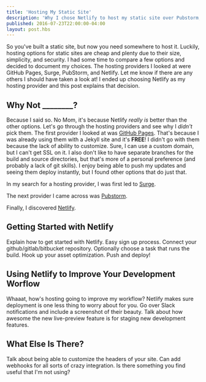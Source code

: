 ```yaml
---
title: 'Hosting My Static Site'
description: 'Why I chose Netlify to host my static site over Pubstorm, Surge, and GitHub.'
published: 2016-07-23T22:00:00-04:00
layout: post.hbs
---
```


So you've built a static site, but now you need somewhere to host it. Luckily, hosting options for static sites are cheap and plenty due to their size, simplicity, and security. I had some time to compare a few options and decided to document my choices. The hosting providers I looked at were GitHub Pages, Surge, PubStorm, and Netlify. Let me know if there are any others I should have taken a look at! I ended up choosing Netlify as my hosting provider and this post explains that decision.

## Why Not ________?

Because I said so. No Mom, it's because Netlify *really is* better than the other options. Let's go through the hosting providers and see why I *didn't* pick them. The first provider I looked at was [GitHub Pages](https://pages.github.com/). That's because I was already using them with a Jekyll site and it's **FREE**! I didn't go with them because the lack of ability to customize. Sure, I can use a custom domain, but I can't get SSL on it. I also don't like to have separate branches for the build and source directories, but that's more of a personal preference (and probably a lack of git skills). I enjoy being able to push my updates and seeing them deploy instantly, but I found other options that do just that.

In my search for a hosting provider, I was first led to [Surge](https://surge.sh).

The next provider I came across was [Pubstorm](https://pubstorm.com).

Finally, I discovered [Netlify](https://www.netlify.com).

## Getting Started with Netlify

Explain how to get started with Netlify. Easy sign up process. Connect your github/gitlab/bitbucket repository. Optionally choose a task that runs the build. Hook up your asset optimization. Push and deploy!

## Using Netlify to Improve Your Development Worflow

Whaaat, how's hosting going to improve my workflow? Netlify makes sure deployment is one less thing to worry about for you. Go over Slack notifications and include a screenshot of their beauty. Talk about how awesome the new live-preview feature is for staging new development features.

## What Else Is There?

Talk about being able to customize the headers of your site. Can add webhooks for all sorts of crazy integration. Is there something you find useful that I'm not using?